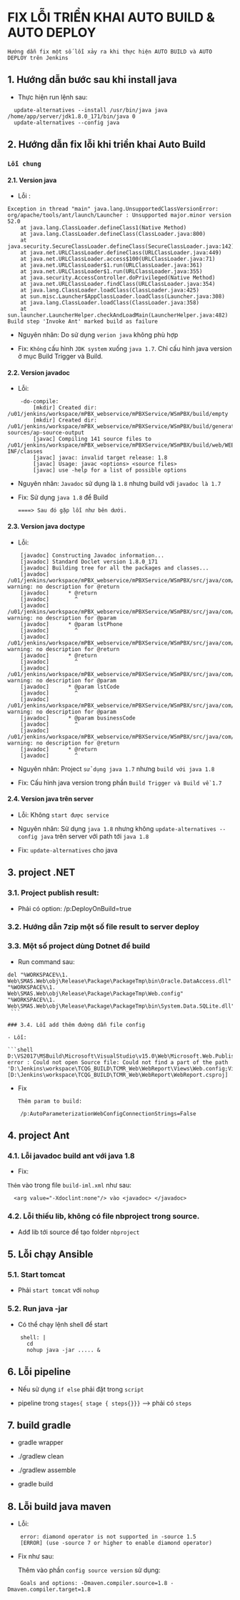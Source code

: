 # FIX LỖI TRIỂN KHAI AUTO BUILD & AUTO DEPLOY

`Hướng dẫn fix một số lỗi xảy ra khi thực hiện AUTO BUILD và AUTO DEPLOY trên Jenkins`

## 1. Hướng dẫn bước sau khi install java

- Thực hiện run lệnh sau:

```shell
  update-alternatives --install /usr/bin/java java /home/app/server/jdk1.8.0_171/bin/java 0
  update-alternatives --config java
```

## 2. Hướng dẫn fix lỗi khi triển khai Auto Build

### `Lỗi chung`

#### 2.1. Version java

- Lỗi :

```shell
Exception in thread "main" java.lang.UnsupportedClassVersionError: org/apache/tools/ant/launch/Launcher : Unsupported major.minor version 52.0
	at java.lang.ClassLoader.defineClass1(Native Method)
	at java.lang.ClassLoader.defineClass(ClassLoader.java:800)
	at java.security.SecureClassLoader.defineClass(SecureClassLoader.java:142)
	at java.net.URLClassLoader.defineClass(URLClassLoader.java:449)
	at java.net.URLClassLoader.access$100(URLClassLoader.java:71)
	at java.net.URLClassLoader$1.run(URLClassLoader.java:361)
	at java.net.URLClassLoader$1.run(URLClassLoader.java:355)
	at java.security.AccessController.doPrivileged(Native Method)
	at java.net.URLClassLoader.findClass(URLClassLoader.java:354)
	at java.lang.ClassLoader.loadClass(ClassLoader.java:425)
	at sun.misc.Launcher$AppClassLoader.loadClass(Launcher.java:308)
	at java.lang.ClassLoader.loadClass(ClassLoader.java:358)
	at sun.launcher.LauncherHelper.checkAndLoadMain(LauncherHelper.java:482)
Build step 'Invoke Ant' marked build as failure
```

- Nguyên nhân: Do sử dụng `verion java` không phù hợp

- Fix: `Không` cấu hình `JDK system` xuống `java 1.7`. Chỉ cấu hình java version ở mục Build Trigger và Build.

#### 2.2. Version javadoc

- Lỗi:

```shell
	-do-compile:
		[mkdir] Created dir: /u01/jenkins/workspace/mPBX_webservice/mPBXService/WSmPBX/build/empty
		[mkdir] Created dir: /u01/jenkins/workspace/mPBX_webservice/mPBXService/WSmPBX/build/generated-sources/ap-source-output
		[javac] Compiling 141 source files to /u01/jenkins/workspace/mPBX_webservice/mPBXService/WSmPBX/build/web/WEB-INF/classes
		[javac] javac: invalid target release: 1.8
		[javac] Usage: javac <options> <source files>
		[javac] use -help for a list of possible options
```

- Nguyên nhân: `Javadoc` sử dụng là `1.8` nhưng build với `javadoc là 1.7`

- Fix: Sử dụng `java 1.8` để Build


    ``====> Sau đó gặp lỗi như bên dưới.``

#### 2.3. Version java doctype

- Lỗi:

```shell
	[javadoc] Constructing Javadoc information...
	[javadoc] Standard Doclet version 1.8.0_171
	[javadoc] Building tree for all the packages and classes...
	[javadoc] /u01/jenkins/workspace/mPBX_webservice/mPBXService/WSmPBX/src/java/com/viettel/ipcc/beans/MpbxSubInfo.java:164: warning: no description for @return
	[javadoc]      * @return
	[javadoc]        ^
	[javadoc] /u01/jenkins/workspace/mPBX_webservice/mPBXService/WSmPBX/src/java/com/viettel/utils/DataUtils.java:499: warning: no description for @param
	[javadoc]      * @param lstPhone
	[javadoc]        ^
	[javadoc] /u01/jenkins/workspace/mPBX_webservice/mPBXService/WSmPBX/src/java/com/viettel/utils/DataUtils.java:500: warning: no description for @return
	[javadoc]      * @return
	[javadoc]        ^
	[javadoc] /u01/jenkins/workspace/mPBX_webservice/mPBXService/WSmPBX/src/java/com/viettel/utils/DataUtils.java:540: warning: no description for @param
	[javadoc]      * @param lstCode
	[javadoc]        ^
	[javadoc] /u01/jenkins/workspace/mPBX_webservice/mPBXService/WSmPBX/src/java/com/viettel/utils/DataUtils.java:541: warning: no description for @param
	[javadoc]      * @param businessCode
	[javadoc]        ^
	[javadoc] /u01/jenkins/workspace/mPBX_webservice/mPBXService/WSmPBX/src/java/com/viettel/utils/DataUtils.java:542: warning: no description for @return
	[javadoc]      * @return
	[javadoc]        ^
```

- Nguyên nhân: Project `sử dụng java 1.7` nhưng `build với java 1.8`

- Fix: Cấu hình java version trong phần `Build Trigger và Build về 1.7`

#### 2.4. Version java trên server

- Lỗi: Không `start được service`

- Nguyên nhân: Sử dụng `java 1.8` nhưng không `update-alternatives --config java` trên server với path tới `java 1.8`

- Fix: `update-alternatives` cho java

## 3. project .NET

### 3.1. Project publish result:

- Phải có option: /p:DeployOnBuild=true

### 3.2. Hướng dẫn 7zip một số file result to server deploy

### 3.3. Một số project dùng Dotnet để build

- Run command sau:

````shell
del "%WORKSPACE%\1. Web\SMAS.Web\obj\Release\Package\PackageTmp\bin\Oracle.DataAccess.dll"  "%WORKSPACE%\1. Web\SMAS.Web\obj\Release\Package\PackageTmp\Web.config" "%WORKSPACE%\1. Web\SMAS.Web\obj\Release\Package\PackageTmp\bin\System.Data.SQLite.dll"
 ```

### 3.4. Lỗi add thêm đường dẫn file config

- Lỗi:

```shell
D:\VS2017\MSBuild\Microsoft\VisualStudio\v15.0\Web\Microsoft.Web.Publishing.targets(2311,5): error : Could not open Source file: Could not find a part of the path 'D:\Jenkins\workspace\TCQG_BUILD\TCMR_Web\WebReport\Views\Web.config;Views\Web.config'.
[D:\Jenkins\workspace\TCQG_BUILD\TCMR_Web\WebReport\WebReport.csproj]
````

- Fix

  `Thêm param to build:`

```shell
	/p:AutoParameterizationWebConfigConnectionStrings=False
```

## 4. project Ant

### 4.1. Lỗi javadoc build ant với java 1.8

- Fix:

`Thêm` vào trong file `build-iml.xml` như sau:

```shell
  <arg value="-Xdoclint:none"/> vào <javadoc> </javadoc>
```

### 4.2. Lỗi thiếu lib, không có file nbproject trong source.

- Adđ lib tới source để tạo folder `nbproject`

## 5. Lỗi chạy Ansible

### 5.1. Start tomcat

- Phải `start tomcat` với `nohup`

### 5.2. Run java -jar

- Có thể chạy lệnh shell để start

```shell
	shell: |
      cd
	  nohup java -jar ..... &
```

## 6. Lỗi pipeline

- Nếu sử dụng `if else` phải đặt trong `script`

- pipeline trong `stages{ stage { steps{}}}` --> phải có `steps`

## 7. build gradle

- gradle wrapper

- ./gradlew clean

- ./gradlew assemble

- gradle build

## 8. Lỗi build java maven

- Lỗi:

```shell
	error: diamond operator is not supported in -source 1.5
	[ERROR] (use -source 7 or higher to enable diamond operator)
```

- Fix như sau:

  Thêm vào phần `config source version` sử dụng:

```shell
	Goals and options: -Dmaven.compiler.source=1.8 -Dmaven.compiler.target=1.8
```
